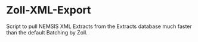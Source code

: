 # Zoll-XML-Export
Script to pull NEMSIS XML Extracts from the Extracts database much faster than the default Batching by Zoll.
